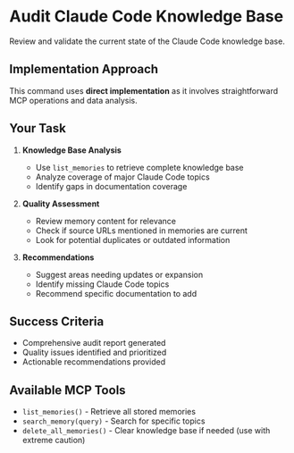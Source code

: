 # Audit Claude Code Knowledge Base

Review and validate the current state of the Claude Code knowledge base.

## Implementation Approach
This command uses **direct implementation** as it involves straightforward MCP operations and data analysis.

## Your Task
1. **Knowledge Base Analysis**
   - Use `list_memories` to retrieve complete knowledge base
   - Analyze coverage of major Claude Code topics
   - Identify gaps in documentation coverage

2. **Quality Assessment**
   - Review memory content for relevance
   - Check if source URLs mentioned in memories are current
   - Look for potential duplicates or outdated information

3. **Recommendations**
   - Suggest areas needing updates or expansion
   - Identify missing Claude Code topics
   - Recommend specific documentation to add

## Success Criteria
- Comprehensive audit report generated
- Quality issues identified and prioritized
- Actionable recommendations provided

## Available MCP Tools
- `list_memories()` - Retrieve all stored memories
- `search_memory(query)` - Search for specific topics
- `delete_all_memories()` - Clear knowledge base if needed (use with extreme caution)